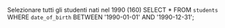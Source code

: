 Selezionare tutti gli studenti nati nel 1990 (160)
SELECT * FROM `students` WHERE `date_of_birth` BETWEEN '1990-01-01' AND '1990-12-31';

<!-- Selezionare tutti i corsi che valgono più di 10 crediti (479) -->
